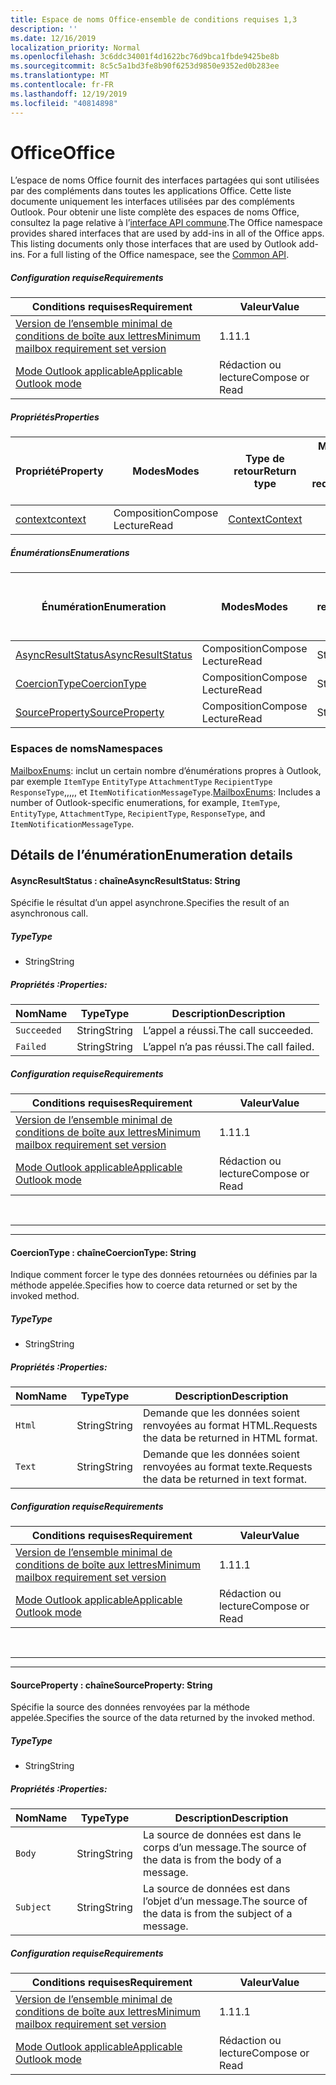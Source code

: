```yaml
---
title: Espace de noms Office-ensemble de conditions requises 1,3
description: ''
ms.date: 12/16/2019
localization_priority: Normal
ms.openlocfilehash: 3c6ddc34001f4d1622bc76d9bca1fbde9425be8b
ms.sourcegitcommit: 8c5c5a1bd3fe8b90f6253d9850e9352ed0b283ee
ms.translationtype: MT
ms.contentlocale: fr-FR
ms.lasthandoff: 12/19/2019
ms.locfileid: "40814898"
---
```

# <a name="office"></a><span data-ttu-id="346e3-102">Office</span><span class="sxs-lookup"><span data-stu-id="346e3-102">Office</span></span>

<span data-ttu-id="346e3-p101">L’espace de noms Office fournit des interfaces partagées qui sont utilisées par des compléments dans toutes les applications Office. Cette liste documente uniquement les interfaces utilisées par des compléments Outlook. Pour obtenir une liste complète des espaces de noms Office, consultez la page relative à l’[interface API commune](/javascript/api/office).</span><span class="sxs-lookup"><span data-stu-id="346e3-p101">The Office namespace provides shared interfaces that are used by add-ins in all of the Office apps. This listing documents only those interfaces that are used by Outlook add-ins. For a full listing of the Office namespace, see the [Common API](/javascript/api/office).</span></span>

##### <a name="requirements"></a><span data-ttu-id="346e3-105">Configuration requise</span><span class="sxs-lookup"><span data-stu-id="346e3-105">Requirements</span></span>

|<span data-ttu-id="346e3-106">Conditions requises</span><span class="sxs-lookup"><span data-stu-id="346e3-106">Requirement</span></span>| <span data-ttu-id="346e3-107">Valeur</span><span class="sxs-lookup"><span data-stu-id="346e3-107">Value</span></span>|
|---|---|
|[<span data-ttu-id="346e3-108">Version de l’ensemble minimal de conditions de boîte aux lettres</span><span class="sxs-lookup"><span data-stu-id="346e3-108">Minimum mailbox requirement set version</span></span>](../../requirement-sets/outlook-api-requirement-sets.md)| <span data-ttu-id="346e3-109">1.1</span><span class="sxs-lookup"><span data-stu-id="346e3-109">1.1</span></span>|
|[<span data-ttu-id="346e3-110">Mode Outlook applicable</span><span class="sxs-lookup"><span data-stu-id="346e3-110">Applicable Outlook mode</span></span>](/outlook/add-ins/#extension-points)| <span data-ttu-id="346e3-111">Rédaction ou lecture</span><span class="sxs-lookup"><span data-stu-id="346e3-111">Compose or Read</span></span>|

##### <a name="properties"></a><span data-ttu-id="346e3-112">Propriétés</span><span class="sxs-lookup"><span data-stu-id="346e3-112">Properties</span></span>

| <span data-ttu-id="346e3-113">Propriété</span><span class="sxs-lookup"><span data-stu-id="346e3-113">Property</span></span> | <span data-ttu-id="346e3-114">Modes</span><span class="sxs-lookup"><span data-stu-id="346e3-114">Modes</span></span> | <span data-ttu-id="346e3-115">Type de retour</span><span class="sxs-lookup"><span data-stu-id="346e3-115">Return type</span></span> | <span data-ttu-id="346e3-116">Minimale</span><span class="sxs-lookup"><span data-stu-id="346e3-116">Minimum</span></span><br><span data-ttu-id="346e3-117">ensemble de conditions requises</span><span class="sxs-lookup"><span data-stu-id="346e3-117">requirement set</span></span> |
|---|---|---|:---:|
| [<span data-ttu-id="346e3-118">context</span><span class="sxs-lookup"><span data-stu-id="346e3-118">context</span></span>](office.context.md) | <span data-ttu-id="346e3-119">Composition</span><span class="sxs-lookup"><span data-stu-id="346e3-119">Compose</span></span><br><span data-ttu-id="346e3-120">Lecture</span><span class="sxs-lookup"><span data-stu-id="346e3-120">Read</span></span> | [<span data-ttu-id="346e3-121">Context</span><span class="sxs-lookup"><span data-stu-id="346e3-121">Context</span></span>](/javascript/api/office/office.context?view=outlook-js-1.3) | [<span data-ttu-id="346e3-122">1.1</span><span class="sxs-lookup"><span data-stu-id="346e3-122">1.1</span></span>](../requirement-set-1.1/outlook-requirement-set-1.1.md) |

##### <a name="enumerations"></a><span data-ttu-id="346e3-123">Énumérations</span><span class="sxs-lookup"><span data-stu-id="346e3-123">Enumerations</span></span>

| <span data-ttu-id="346e3-124">Énumération</span><span class="sxs-lookup"><span data-stu-id="346e3-124">Enumeration</span></span> | <span data-ttu-id="346e3-125">Modes</span><span class="sxs-lookup"><span data-stu-id="346e3-125">Modes</span></span> | <span data-ttu-id="346e3-126">Type de retour</span><span class="sxs-lookup"><span data-stu-id="346e3-126">Return type</span></span> | <span data-ttu-id="346e3-127">Minimale</span><span class="sxs-lookup"><span data-stu-id="346e3-127">Minimum</span></span><br><span data-ttu-id="346e3-128">ensemble de conditions requises</span><span class="sxs-lookup"><span data-stu-id="346e3-128">requirement set</span></span> |
|---|---|---|:---:|
| [<span data-ttu-id="346e3-129">AsyncResultStatus</span><span class="sxs-lookup"><span data-stu-id="346e3-129">AsyncResultStatus</span></span>](#asyncresultstatus-string) | <span data-ttu-id="346e3-130">Composition</span><span class="sxs-lookup"><span data-stu-id="346e3-130">Compose</span></span><br><span data-ttu-id="346e3-131">Lecture</span><span class="sxs-lookup"><span data-stu-id="346e3-131">Read</span></span> | <span data-ttu-id="346e3-132">String</span><span class="sxs-lookup"><span data-stu-id="346e3-132">String</span></span> | [<span data-ttu-id="346e3-133">1.1</span><span class="sxs-lookup"><span data-stu-id="346e3-133">1.1</span></span>](../requirement-set-1.1/outlook-requirement-set-1.1.md) |
| [<span data-ttu-id="346e3-134">CoercionType</span><span class="sxs-lookup"><span data-stu-id="346e3-134">CoercionType</span></span>](#coerciontype-string) | <span data-ttu-id="346e3-135">Composition</span><span class="sxs-lookup"><span data-stu-id="346e3-135">Compose</span></span><br><span data-ttu-id="346e3-136">Lecture</span><span class="sxs-lookup"><span data-stu-id="346e3-136">Read</span></span> | <span data-ttu-id="346e3-137">String</span><span class="sxs-lookup"><span data-stu-id="346e3-137">String</span></span> | [<span data-ttu-id="346e3-138">1.1</span><span class="sxs-lookup"><span data-stu-id="346e3-138">1.1</span></span>](../requirement-set-1.1/outlook-requirement-set-1.1.md) |
| [<span data-ttu-id="346e3-139">SourceProperty</span><span class="sxs-lookup"><span data-stu-id="346e3-139">SourceProperty</span></span>](#sourceproperty-string) | <span data-ttu-id="346e3-140">Composition</span><span class="sxs-lookup"><span data-stu-id="346e3-140">Compose</span></span><br><span data-ttu-id="346e3-141">Lecture</span><span class="sxs-lookup"><span data-stu-id="346e3-141">Read</span></span> | <span data-ttu-id="346e3-142">String</span><span class="sxs-lookup"><span data-stu-id="346e3-142">String</span></span> | [<span data-ttu-id="346e3-143">1.1</span><span class="sxs-lookup"><span data-stu-id="346e3-143">1.1</span></span>](../requirement-set-1.1/outlook-requirement-set-1.1.md) |

### <a name="namespaces"></a><span data-ttu-id="346e3-144">Espaces de noms</span><span class="sxs-lookup"><span data-stu-id="346e3-144">Namespaces</span></span>

<span data-ttu-id="346e3-145">[MailboxEnums](/javascript/api/outlook/office.mailboxenums.attachmentcontentformat?view=outlook-js-1.3): inclut un certain nombre d’énumérations propres à Outlook, par exemple `ItemType` `EntityType` `AttachmentType` `RecipientType` `ResponseType`,,,,, et `ItemNotificationMessageType`.</span><span class="sxs-lookup"><span data-stu-id="346e3-145">[MailboxEnums](/javascript/api/outlook/office.mailboxenums.attachmentcontentformat?view=outlook-js-1.3): Includes a number of Outlook-specific enumerations, for example, `ItemType`, `EntityType`, `AttachmentType`, `RecipientType`, `ResponseType`, and `ItemNotificationMessageType`.</span></span>

## <a name="enumeration-details"></a><span data-ttu-id="346e3-146">Détails de l’énumération</span><span class="sxs-lookup"><span data-stu-id="346e3-146">Enumeration details</span></span>

#### <a name="asyncresultstatus-string"></a><span data-ttu-id="346e3-147">AsyncResultStatus : chaîne</span><span class="sxs-lookup"><span data-stu-id="346e3-147">AsyncResultStatus: String</span></span>

<span data-ttu-id="346e3-148">Spécifie le résultat d’un appel asynchrone.</span><span class="sxs-lookup"><span data-stu-id="346e3-148">Specifies the result of an asynchronous call.</span></span>

##### <a name="type"></a><span data-ttu-id="346e3-149">Type</span><span class="sxs-lookup"><span data-stu-id="346e3-149">Type</span></span>

*   <span data-ttu-id="346e3-150">String</span><span class="sxs-lookup"><span data-stu-id="346e3-150">String</span></span>

##### <a name="properties"></a><span data-ttu-id="346e3-151">Propriétés :</span><span class="sxs-lookup"><span data-stu-id="346e3-151">Properties:</span></span>

|<span data-ttu-id="346e3-152">Nom</span><span class="sxs-lookup"><span data-stu-id="346e3-152">Name</span></span>| <span data-ttu-id="346e3-153">Type</span><span class="sxs-lookup"><span data-stu-id="346e3-153">Type</span></span>| <span data-ttu-id="346e3-154">Description</span><span class="sxs-lookup"><span data-stu-id="346e3-154">Description</span></span>|
|---|---|---|
|`Succeeded`| <span data-ttu-id="346e3-155">String</span><span class="sxs-lookup"><span data-stu-id="346e3-155">String</span></span>|<span data-ttu-id="346e3-156">L’appel a réussi.</span><span class="sxs-lookup"><span data-stu-id="346e3-156">The call succeeded.</span></span>|
|`Failed`| <span data-ttu-id="346e3-157">String</span><span class="sxs-lookup"><span data-stu-id="346e3-157">String</span></span>|<span data-ttu-id="346e3-158">L’appel n’a pas réussi.</span><span class="sxs-lookup"><span data-stu-id="346e3-158">The call failed.</span></span>|

##### <a name="requirements"></a><span data-ttu-id="346e3-159">Configuration requise</span><span class="sxs-lookup"><span data-stu-id="346e3-159">Requirements</span></span>

|<span data-ttu-id="346e3-160">Conditions requises</span><span class="sxs-lookup"><span data-stu-id="346e3-160">Requirement</span></span>| <span data-ttu-id="346e3-161">Valeur</span><span class="sxs-lookup"><span data-stu-id="346e3-161">Value</span></span>|
|---|---|
|[<span data-ttu-id="346e3-162">Version de l’ensemble minimal de conditions de boîte aux lettres</span><span class="sxs-lookup"><span data-stu-id="346e3-162">Minimum mailbox requirement set version</span></span>](../../requirement-sets/outlook-api-requirement-sets.md)| <span data-ttu-id="346e3-163">1.1</span><span class="sxs-lookup"><span data-stu-id="346e3-163">1.1</span></span>|
|[<span data-ttu-id="346e3-164">Mode Outlook applicable</span><span class="sxs-lookup"><span data-stu-id="346e3-164">Applicable Outlook mode</span></span>](/outlook/add-ins/#extension-points)| <span data-ttu-id="346e3-165">Rédaction ou lecture</span><span class="sxs-lookup"><span data-stu-id="346e3-165">Compose or Read</span></span>|

<br>

---
---

#### <a name="coerciontype-string"></a><span data-ttu-id="346e3-166">CoercionType : chaîne</span><span class="sxs-lookup"><span data-stu-id="346e3-166">CoercionType: String</span></span>

<span data-ttu-id="346e3-167">Indique comment forcer le type des données retournées ou définies par la méthode appelée.</span><span class="sxs-lookup"><span data-stu-id="346e3-167">Specifies how to coerce data returned or set by the invoked method.</span></span>

##### <a name="type"></a><span data-ttu-id="346e3-168">Type</span><span class="sxs-lookup"><span data-stu-id="346e3-168">Type</span></span>

*   <span data-ttu-id="346e3-169">String</span><span class="sxs-lookup"><span data-stu-id="346e3-169">String</span></span>

##### <a name="properties"></a><span data-ttu-id="346e3-170">Propriétés :</span><span class="sxs-lookup"><span data-stu-id="346e3-170">Properties:</span></span>

|<span data-ttu-id="346e3-171">Nom</span><span class="sxs-lookup"><span data-stu-id="346e3-171">Name</span></span>| <span data-ttu-id="346e3-172">Type</span><span class="sxs-lookup"><span data-stu-id="346e3-172">Type</span></span>| <span data-ttu-id="346e3-173">Description</span><span class="sxs-lookup"><span data-stu-id="346e3-173">Description</span></span>|
|---|---|---|
|`Html`| <span data-ttu-id="346e3-174">String</span><span class="sxs-lookup"><span data-stu-id="346e3-174">String</span></span>|<span data-ttu-id="346e3-175">Demande que les données soient renvoyées au format HTML.</span><span class="sxs-lookup"><span data-stu-id="346e3-175">Requests the data be returned in HTML format.</span></span>|
|`Text`| <span data-ttu-id="346e3-176">String</span><span class="sxs-lookup"><span data-stu-id="346e3-176">String</span></span>|<span data-ttu-id="346e3-177">Demande que les données soient renvoyées au format texte.</span><span class="sxs-lookup"><span data-stu-id="346e3-177">Requests the data be returned in text format.</span></span>|

##### <a name="requirements"></a><span data-ttu-id="346e3-178">Configuration requise</span><span class="sxs-lookup"><span data-stu-id="346e3-178">Requirements</span></span>

|<span data-ttu-id="346e3-179">Conditions requises</span><span class="sxs-lookup"><span data-stu-id="346e3-179">Requirement</span></span>| <span data-ttu-id="346e3-180">Valeur</span><span class="sxs-lookup"><span data-stu-id="346e3-180">Value</span></span>|
|---|---|
|[<span data-ttu-id="346e3-181">Version de l’ensemble minimal de conditions de boîte aux lettres</span><span class="sxs-lookup"><span data-stu-id="346e3-181">Minimum mailbox requirement set version</span></span>](../../requirement-sets/outlook-api-requirement-sets.md)| <span data-ttu-id="346e3-182">1.1</span><span class="sxs-lookup"><span data-stu-id="346e3-182">1.1</span></span>|
|[<span data-ttu-id="346e3-183">Mode Outlook applicable</span><span class="sxs-lookup"><span data-stu-id="346e3-183">Applicable Outlook mode</span></span>](/outlook/add-ins/#extension-points)| <span data-ttu-id="346e3-184">Rédaction ou lecture</span><span class="sxs-lookup"><span data-stu-id="346e3-184">Compose or Read</span></span>|

<br>

---
---

#### <a name="sourceproperty-string"></a><span data-ttu-id="346e3-185">SourceProperty : chaîne</span><span class="sxs-lookup"><span data-stu-id="346e3-185">SourceProperty: String</span></span>

<span data-ttu-id="346e3-186">Spécifie la source des données renvoyées par la méthode appelée.</span><span class="sxs-lookup"><span data-stu-id="346e3-186">Specifies the source of the data returned by the invoked method.</span></span>

##### <a name="type"></a><span data-ttu-id="346e3-187">Type</span><span class="sxs-lookup"><span data-stu-id="346e3-187">Type</span></span>

*   <span data-ttu-id="346e3-188">String</span><span class="sxs-lookup"><span data-stu-id="346e3-188">String</span></span>

##### <a name="properties"></a><span data-ttu-id="346e3-189">Propriétés :</span><span class="sxs-lookup"><span data-stu-id="346e3-189">Properties:</span></span>

|<span data-ttu-id="346e3-190">Nom</span><span class="sxs-lookup"><span data-stu-id="346e3-190">Name</span></span>| <span data-ttu-id="346e3-191">Type</span><span class="sxs-lookup"><span data-stu-id="346e3-191">Type</span></span>| <span data-ttu-id="346e3-192">Description</span><span class="sxs-lookup"><span data-stu-id="346e3-192">Description</span></span>|
|---|---|---|
|`Body`| <span data-ttu-id="346e3-193">String</span><span class="sxs-lookup"><span data-stu-id="346e3-193">String</span></span>|<span data-ttu-id="346e3-194">La source de données est dans le corps d’un message.</span><span class="sxs-lookup"><span data-stu-id="346e3-194">The source of the data is from the body of a message.</span></span>|
|`Subject`| <span data-ttu-id="346e3-195">String</span><span class="sxs-lookup"><span data-stu-id="346e3-195">String</span></span>|<span data-ttu-id="346e3-196">La source de données est dans l’objet d’un message.</span><span class="sxs-lookup"><span data-stu-id="346e3-196">The source of the data is from the subject of a message.</span></span>|

##### <a name="requirements"></a><span data-ttu-id="346e3-197">Configuration requise</span><span class="sxs-lookup"><span data-stu-id="346e3-197">Requirements</span></span>

|<span data-ttu-id="346e3-198">Conditions requises</span><span class="sxs-lookup"><span data-stu-id="346e3-198">Requirement</span></span>| <span data-ttu-id="346e3-199">Valeur</span><span class="sxs-lookup"><span data-stu-id="346e3-199">Value</span></span>|
|---|---|
|[<span data-ttu-id="346e3-200">Version de l’ensemble minimal de conditions de boîte aux lettres</span><span class="sxs-lookup"><span data-stu-id="346e3-200">Minimum mailbox requirement set version</span></span>](../../requirement-sets/outlook-api-requirement-sets.md)| <span data-ttu-id="346e3-201">1.1</span><span class="sxs-lookup"><span data-stu-id="346e3-201">1.1</span></span>|
|[<span data-ttu-id="346e3-202">Mode Outlook applicable</span><span class="sxs-lookup"><span data-stu-id="346e3-202">Applicable Outlook mode</span></span>](/outlook/add-ins/#extension-points)| <span data-ttu-id="346e3-203">Rédaction ou lecture</span><span class="sxs-lookup"><span data-stu-id="346e3-203">Compose or Read</span></span>|
